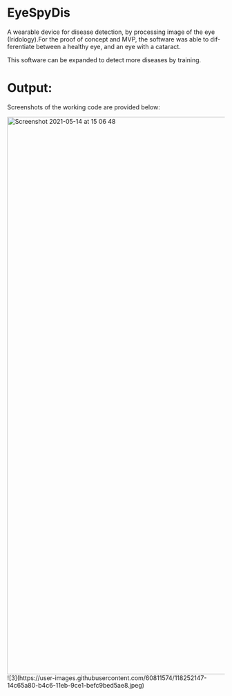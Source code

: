 # EyeSpyDis
A wearable device for disease detection, by processing image of the eye (Iridology).For the proof of concept and MVP, the software was able to dif- ferentiate between a healthy eye, and an eye with a cataract.

This software can be expanded to detect more diseases by training.

# Output:
Screenshots of the working code are provided below:

<img width="1289" alt="Screenshot 2021-05-14 at 15 06 48" src="https://user-images.githubusercontent.com/60811574/118252100-07a96b80-b4c6-11eb-8805-af5b3e59a0cd.png">
![3](https://user-images.githubusercontent.com/60811574/118252147-14c65a80-b4c6-11eb-9ce1-befc9bed5ae8.jpeg)
